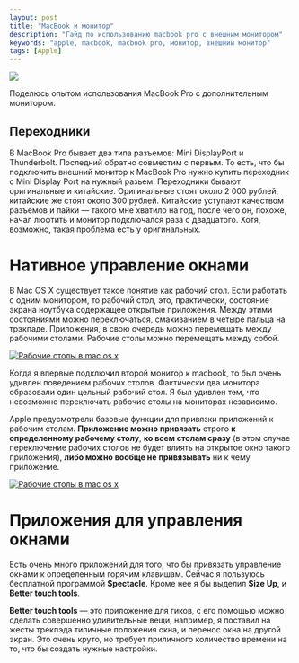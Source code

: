 ```yaml
---
layout: post
title: "MacBook и монитор"
description: "Гайд по использованию macbook pro с внешним монитором"
keywords: "apple, macbook, macbook pro, монитор, внешний монитор"
tags: [Apple]
---
```



![](http://31808.selcdn.ru/it-prm/pics/apple_displays.png) 

Поделюсь опытом использования MacBook Pro с дополнительным монитором. 

## Переходники

В MacBook Pro бывает два типа разъемов: Mini DisplayPort и Thunderbolt. Последний обратно совместим с первым. То есть, что бы подключить внешний монитор к MacBook Pro нужно купить переходник с Mini Display Port на нужный разьем. Переходники бывают оригинальные и китайские. Оригинальные стоят около 2 000 рублей, китайские же стоят около 300 рублей. Китайские уступают качеством разъемов и пайки — такого мне хватило на год, после чего он, похоже, начал люфтить и монитор подключался раза с двадцатого. Хотя, возможно, такая проблема есть у оригинальных. 

# Нативное управление окнами

В Mac OS X существует такое понятие как рабочий стол. Если работать с одним монитором, то рабочий стол, это, практически, состояние экрана ноутбука содержащее открытые приложения. Между этими состояниями можно переключаться, смахиванием в четыре пальца на трэкпаде. Приложения, в свою очередь можно перемещать между рабочими столами. Рабочие столы можно перемещать между собой.

<a href="http://31808.selcdn.ru/it-prm/pics/mac-screens.png" rel="nofollow"><img src="http://31808.selcdn.ru/it-prm/pics/mac-screens.png" alt="Рабочие столы в mac os x"></a>

Когда я впервые подключил второй монитор к macbook, то был очень удивлен поведением рабочих столов. Фактически два монитора образовали один цельный рабочий стол. Я был удивлен тем, что невозможно переключать рабочие столы на мониторах независимо. 

Apple предусмотрели базовые функции для привязки приложений к рабочим столам. **Приложение можно привязать** строго **к определенному рабочему столу**, **ко всем столам сразу** (в этом случае переключение рабочих столов не будет влиять на открытое окно такого приложения), **либо можно вообще не привязывать** ни к чему приложение.

<a href="http://31808.selcdn.ru/it-prm/pics/allscreens.jpg" rel="nofollow"><img src="http://31808.selcdn.ru/it-prm/pics/allscreens.jpg" alt="Рабочие столы в mac os x"></a>


# Приложения для управления окнами

Есть очень много приложений для того, что бы привязать управление окнами к определенным горячим клавишам. Сейчас я пользуюсь бесплатной программой **Spectacle**. Кроме нее я бы выделил **Size Up**, и **Better touch tools**. 

**Better touch tools** — это приложение для гиков, с его помощью можно сделать совершенно удивительные вещи, например, я поставил на жесты трекпэда типичные положения окна, и перенос окна на другой экран. Это очень круто, но требует приличного количество времени на то, что бы создать нужные настройки.






